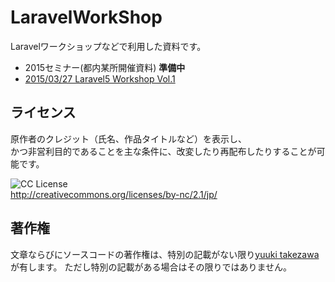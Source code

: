 # LaravelWorkShop
Laravelワークショップなどで利用した資料です。  

* 2015セミナー(都内某所開催資料) **準備中**
* [2015/03/27 Laravel5 Workshop Vol.1](https://laravel.doorkeeper.jp/events/21695) 

## ライセンス
原作者のクレジット（氏名、作品タイトルなど）を表示し、  
かつ非営利目的であることを主な条件に、改変したり再配布したりすることが可能です。

![CC License](https://i.creativecommons.org/l/by-nc/4.0/88x31.png)  
http://creativecommons.org/licenses/by-nc/2.1/jp/
## 著作権
文章ならびにソースコードの著作権は、特別の記載がない限り[yuuki takezawa](mailto:yuuki.takezawa@comnect.jp.net)が有します。 ただし特別の記載がある場合はその限りではありません。
